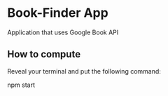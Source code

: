 # Book-Finder App

Application that uses Google Book API

## How to compute

Reveal your terminal and put the following command:

npm start




